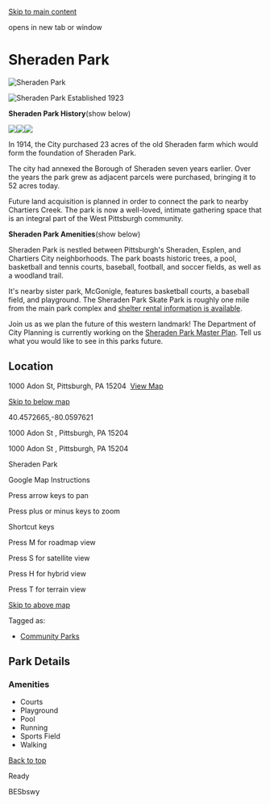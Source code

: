 [Skip to main content](https://www.pittsburghpa.gov/Recreation-Events/Parks/Our-Parks/Sheraden-Park#main-content)

opens in new tab or window

# Sheraden Park

![Sheraden Park](https://www.pittsburghpa.gov/files/assets/city/v/1/parks/images/parks/13954_sheraden_06_04_1937.jpg?dimension=pageimage&w=480)

![Sheraden Park Established 1923](https://www.pittsburghpa.gov/files/assets/city/v/1/parks/images/parks/15207_sheraden-park.jpg)

**Sheraden Park History**(show below)

![](https://www.pittsburghpa.gov/files/assets/city/v/1/parks/images/parks/13954_sheraden_06_04_1937.jpg)![](https://www.pittsburghpa.gov/files/assets/city/v/1/parks/images/parks/13956_sheraden-swimming-pool_06_25_1964.jpg)![](https://www.pittsburghpa.gov/files/assets/city/v/1/parks/images/parks/13955_sheraden-park_may_1973.jpg)

In 1914, the City purchased 23 acres of the old Sheraden farm which would form the foundation of Sheraden Park.

The city had annexed the Borough of Sheraden seven years earlier. Over the years the park grew as adjacent parcels were purchased, bringing it to 52 acres today.

Future land acquisition is planned in order to connect the park to nearby Chartiers Creek. The park is now a well-loved, intimate gathering space that is an integral part of the West Pittsburgh community.

**Sheraden Park Amenities**(show below)

Sheraden Park is nestled between Pittsburgh's Sheraden, Esplen, and Chartiers City neighborhoods. The park boasts historic trees, a pool, basketball and tennis courts, baseball, football, and soccer fields, as well as a woodland trail.

It's nearby sister park, McGonigle, features basketball courts, a baseball field, and playground. The Sheraden Park Skate Park is roughly one mile from the main park complex and [shelter rental information is available](https://registerparks.pittsburghpa.gov/Default.aspx?id=1).

Join us as we plan the future of this western landmark! The Department of City Planning is currently working on the [Sheraden Park Master Plan](https://www.pittsburghpa.gov/Business-Development/City-Planning/Master-Neighborhood-Plans/Sheraden-Park-Master-Plan). Tell us what you would like to see in this parks future.

## Location

1000 Adon St, Pittsburgh, PA 15204  [View Map](https://maps.google.com/?q=%201000%20Adon%20St%20%20Pittsburgh,%20PA%2015204)

[Skip to below map](https://www.pittsburghpa.gov/Recreation-Events/Parks/Our-Parks/Sheraden-Park#map-bottom)

40.4572665,-80.0597621


1000 Adon St ,
Pittsburgh, PA 15204


1000 Adon St ,
Pittsburgh, PA 15204

Sheraden Park


Google Map Instructions

Press arrow keys to pan

Press plus or minus keys to zoom

Shortcut keys

Press M for roadmap view

Press S for satellite view

Press H for hybrid view

Press T for terrain view

[Skip to above map](https://www.pittsburghpa.gov/Recreation-Events/Parks/Our-Parks/Sheraden-Park#map-top)

Tagged as:

- [Community Parks](https://www.pittsburghpa.gov/Recreation-Events/Parks/Our-Parks/Sheraden-Park?dlv_OC%20CL%20City%20Parks%20Reserves%20Listing=(dd_OC%20Park%20Categories=Community%20Parks))

## Park Details

### Amenities

- Courts
- Playground
- Pool
- Running
- Sports Field
- Walking

[Back to top](https://www.pittsburghpa.gov/Recreation-Events/Parks/Our-Parks/Sheraden-Park#body-top)

Ready

BESbswy
